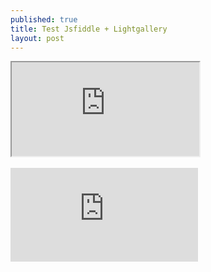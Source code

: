 ```yaml
---
published: true
title: Test Jsfiddle + Lightgallery
layout: post
---
```

<div class="intrinsic-container">
<iframe src="https://jsfiddle.net/qwzxc129/yfyr0j6m/embedded/result,html,js,css/dark/" allowfullscreen></iframe></div>
<br>
<div class="intrinsic-container">
<iframe src="https://codepen.io/qwzxc129/embed/kXjXkE/?height=530&theme-id=dark&default-tab=result&embed-version=2" frameborder='no'  allowfullscreen></iframe></div>
